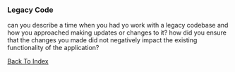 ### Legacy Code

can you describe a time when you had yo work with a legacy codebase and how you approached making updates or changes to it?
how did you ensure that the changes you made did not negatively impact the existing functionality of the application?

[Back To Index](../index.md)
